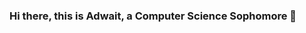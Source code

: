 ### Hi there, this is Adwait, a Computer Science Sophomore 👋

<!--
**adwaitpuntambekar/adwaitpuntambekar** is a ✨ _special_ ✨ repository because its `README.md` (this file) appears on your GitHub profile.

Here are some ideas to get you started:

- 🔭 I’m currently working on ...
- 🌱 I’m currently learning ReactJS.
- 👯 I’m looking to collaborate on ...
- 🤔 I’m looking for help with advanced problems in Data Structures.
- 💬 Ask me about ...
- 📫 How to reach me: https://www.linkedin.com/in/adwait-puntambekar-316216221/
- 😄 Pronouns: (He/Him)
- ⚡ Fun fact: 
-->
